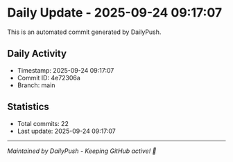 # Daily Update - 2025-09-24 09:17:07

This is an automated commit generated by DailyPush.

## Daily Activity
- Timestamp: 2025-09-24 09:17:07
- Commit ID: 4e72306a
- Branch: main

## Statistics
- Total commits: 22
- Last update: 2025-09-24 09:17:07

---
*Maintained by DailyPush - Keeping GitHub active! 🚀*
